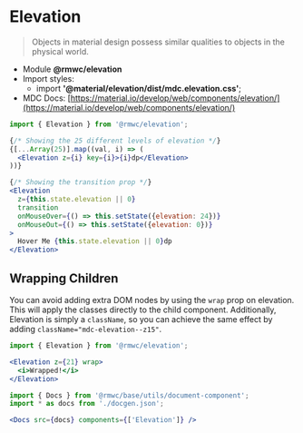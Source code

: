 # Elevation

> Objects in material design possess similar qualities to objects in the physical world.

- Module **@rmwc/elevation**  
- Import styles:
  - import **'@material/elevation/dist/mdc.elevation.css'**;
- MDC Docs: [https://material.io/develop/web/components/elevation/](https://material.io/develop/web/components/elevation/)

```jsx render
import { Elevation } from '@rmwc/elevation';

{/* Showing the 25 different levels of elevation */}
{[...Array(25)].map((val, i) => (
  <Elevation z={i} key={i}>{i}dp</Elevation>
))}

{/* Showing the transition prop */}
<Elevation
  z={this.state.elevation || 0}
  transition
  onMouseOver={() => this.setState({elevation: 24})}
  onMouseOut={() => this.setState({elevation: 0})}
>
  Hover Me {this.state.elevation || 0}dp
</Elevation>
```

## Wrapping Children

You can avoid adding extra DOM nodes by using the `wrap` prop on elevation. This will apply the classes directly to the child component. Additionally, Elevation is simply a  `className`, so you can achieve the same effect by adding `className="mdc-elevation--z15"`.

```jsx render
import { Elevation } from '@rmwc/elevation';

<Elevation z={21} wrap>
  <i>Wrapped!</i>
</Elevation>
```

```jsx renderOnly
import { Docs } from '@rmwc/base/utils/document-component';
import * as docs from './docgen.json';

<Docs src={docs} components={['Elevation']} />
```
